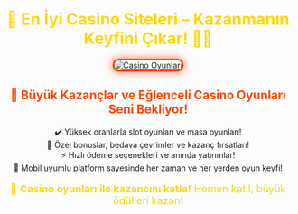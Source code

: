 <h1 style="text-align: center; color: #FFD700;">🎰 En İyi Casino Siteleri – Kazanmanın Keyfini Çıkar! 💸🔥</h1>

<p style="text-align: center;">
  <a title="En İyi Casino Oyunları" href="https://example-casino.com">
    <img style="max-width: 100%; border: 3px solid #FF4500; border-radius: 15px; box-shadow: 0px 0px 15px rgba(255, 69, 0, 0.8);" src="https://i.ibb.co/XXXXXXX/casino-image.jpg" alt="Casino Oyunları" />
  </a>
</p>

<h2 style="color: #FF4500; text-align: center;">🚀 Büyük Kazançlar ve Eğlenceli Casino Oyunları Seni Bekliyor!</h2>

<ul style="list-style-type: none; padding: 0; text-align: center;">
  <li>✔️ Yüksek oranlarla slot oyunları ve masa oyunları!</li>
  <li>🎁 Özel bonuslar, bedava çevrimler ve kazanç fırsatları!</li>
  <li>⚡️ Hızlı ödeme seçenekleri ve anında yatırımlar!</li>
  <li>📱 Mobil uyumlu platform sayesinde her zaman ve her yerden oyun keyfi!</li>
</ul>

<p style="text-align: center; font-size: 18px; color: #FFD700;">
  💎 <strong>Casino oyunları ile kazancını katla!</strong> Hemen katıl, büyük ödülleri kazan!
</p>

